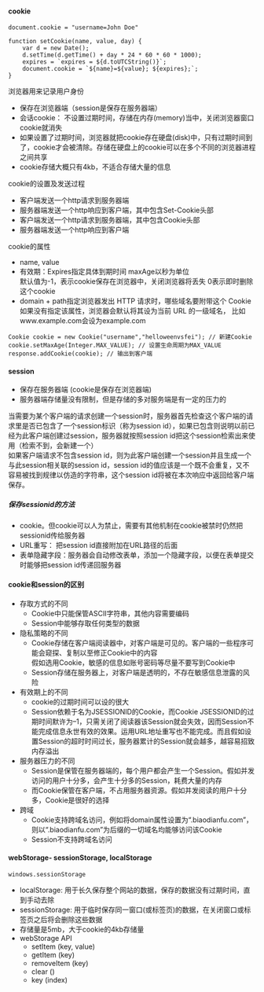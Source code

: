 #### cookie 
```
document.cookie = "username=John Doe"

function setCookie(name, value, day) {
	var d = new Date();
	d.setTime(d.getTime() + day * 24 * 60 * 60 * 1000);
	expires = `expires = ${d.toUTCString()}`;
	document.cookie = `${name}=${value}; ${expires};`;
}
```  
浏览器用来记录用户身份
- 保存在浏览器端（session是保存在服务器端）
- 会话cookie： 不设置过期时间，存储在内存(memory)当中，关闭浏览器窗口cookie就消失
- 如果设置了过期时间，浏览器就把cookie存在硬盘(disk)中，只有过期时间到了，cookie才会被清除。存储在硬盘上的cookie可以在多个不同的浏览器进程之间共享  
- cookie存储大概只有4kb，不适合存储大量的信息

cookie的设置及发送过程 
- 客户端发送一个http请求到服务器端
- 服务器端发送一个http响应到客户端，其中包含Set-Cookie头部
- 客户端发送一个http请求到服务器端，其中包含Cookie头部
- 服务器端发送一个http响应到客户端

cookie的属性 
- name, value
- 有效期：Expires指定具体到期时间 maxAge以秒为单位  
默认值为-1，表示cookie保存在浏览器中，关闭浏览器将丢失 
0表示即时删除这个cookie
- domain + path指定浏览器发出 HTTP 请求时，哪些域名要附带这个 Cookie   
如果没有指定该属性，浏览器会默认将其设为当前 URL 的一级域名， 比如www.example.com会设为example.com
```
Cookie cookie = new Cookie("username","helloweenvsfei"); // 新建Cookie
cookie.setMaxAge(Integer.MAX_VALUE); // 设置生命周期为MAX_VALUE
response.addCookie(cookie); // 输出到客户端
```

#### session
- 保存在服务器端 (cookie是保存在浏览器端)
- 服务器端存储量没有限制，但是存储的多对服务端是有一定的压力的     

当需要为某个客户端的请求创建一个session时，服务器首先检查这个客户端的请求里是否已包含了一个session标识（称为session id），如果已包含则说明以前已经为此客户端创建过session，服务器就按照session id把这个session检索出来使用（检索不到，会新建一个）    
如果客户端请求不包含session id，则为此客户端创建一个session并且生成一个与此session相关联的session id，session id的值应该是一个既不会重复，又不容易被找到规律以仿造的字符串，这个session id将被在本次响应中返回给客户端保存。
##### 保存sessionid的方法 
- cookie。但cookie可以人为禁止，需要有其他机制在cookie被禁时仍然把sessionid传给服务器
- URL重写： 把session id直接附加在URL路径的后面  
- 表单隐藏字段：服务器会自动修改表单，添加一个隐藏字段，以便在表单提交时能够把session id传递回服务器

#### cookie和session的区别
- 存取方式的不同
  - Cookie中只能保管ASCII字符串，其他内容需要编码
  - Session中能够存取任何类型的数据
- 隐私策略的不同
  - Cookie存储在客户端阅读器中，对客户端是可见的。客户端的一些程序可能会窥探、复制以至修正Cookie中的内容  
  假如选用Cookie，敏感的信息如账号密码等尽量不要写到Cookie中
  - Session存储在服务器上，对客户端是透明的，不存在敏感信息泄露的风险
- 有效期上的不同  
  - cookie的过期时间可以设的很大 
  - Session依赖于名为JSESSIONID的Cookie，而Cookie JSESSIONID的过期时间默许为–1，只需关闭了阅读器该Session就会失效，因而Session不能完成信息永世有效的效果。运用URL地址重写也不能完成。而且假如设置Session的超时时间过长，服务器累计的Session就会越多，越容易招致内存溢出
- 服务器压力的不同
  - Session是保管在服务器端的，每个用户都会产生一个Session。假如并发访问的用户十分多，会产生十分多的Session，耗费大量的内存
  - 而Cookie保管在客户端，不占用服务器资源。假如并发阅读的用户十分多，Cookie是很好的选择
- 跨域
  - Cookie支持跨域名访问，例如将domain属性设置为“.biaodianfu.com”，则以“.biaodianfu.com”为后缀的一切域名均能够访问该Cookie
  - Session不支持跨域名访问

#### webStorage- sessionStorage, localStorage   
```windows.sessionStorage```   
- localStorage: 用于长久保存整个网站的数据，保存的数据没有过期时间，直到手动去除
- sessionStorage: 用于临时保存同一窗口(或标签页)的数据，在关闭窗口或标签页之后将会删除这些数据
- 存储量是5mb，大于cookie的4kb存储量
- webStorage API
  - setItem (key, value)
  - getItem (key) 
  - removeItem (key) 
  - clear () 
  - key (index)     